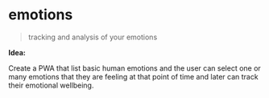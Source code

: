 # emotions
> tracking and analysis of your emotions

__Idea:__

Create a PWA that list basic human emotions and the user can select one or many emotions that they are feeling at that point of time and later can track their emotional wellbeing. 
